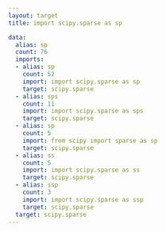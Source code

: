 ```yaml
---
layout: target
title: import scipy.sparse as sp

data:
  alias: sp
  count: 76
  imports:
  - alias: sp
    count: 52
    import: import scipy.sparse as sp
    target: scipy.sparse
  - alias: sps
    count: 11
    import: import scipy.sparse as sps
    target: scipy.sparse
  - alias: sp
    count: 5
    import: from scipy import sparse as sp
    target: scipy.sparse
  - alias: ss
    count: 5
    import: import scipy.sparse as ss
    target: scipy.sparse
  - alias: ssp
    count: 3
    import: import scipy.sparse as ssp
    target: scipy.sparse
  target: scipy.sparse
---
```


